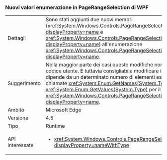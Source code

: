 ### <a name="new-enum-values-in-wpfs-pagerangeselection"></a>Nuovi valori enumerazione in PageRangeSelection di WPF

|   |   |
|---|---|
|Dettagli|Sono stati aggiunti due nuovi membri (<xref:System.Windows.Controls.PageRangeSelection.CurrentPage?displayProperty=name> e <xref:System.Windows.Controls.PageRangeSelection.SelectedPages?displayProperty=name>) all'enumerazione <xref:System.Windows.Controls.PageRangeSelection?displayProperty=name>.|
|Suggerimento|Nella maggior parte dei casi queste modifiche non influiscono sul codice utente. È tuttavia consigliabile modificare il codice che dipende da un determinato numero di elementi esistenti nelle chiamate <xref:System.Enum.GetNames(System.Type)> o <xref:System.Enum.GetValues(System.Type)> per il tipo <xref:System.Windows.Controls.PageRangeSelection?displayProperty=name>.|
|Ambito|Microsoft Edge|
|Versione|4.5|
|Tipo|Runtime|
|API interessate|<ul><li><xref:System.Windows.Controls.PageRangeSelection?displayProperty=nameWithType></li></ul>|

